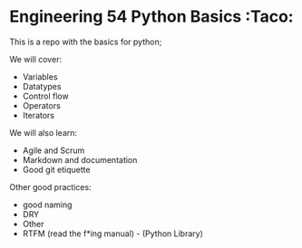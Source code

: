 # Engineering 54 Python Basics :Taco:

This is a repo with the basics for python;

We will cover:
- Variables
- Datatypes
- Control flow
- Operators
- Iterators

We will also learn:
- Agile and Scrum
- Markdown and documentation
- Good git etiquette

Other good practices:
- good naming
- DRY
- Other
- RTFM (read the f*ing manual) - (Python Library)
